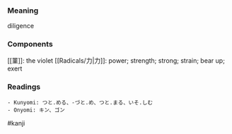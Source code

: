 ### Meaning

diligence

### Components

[[菫]]: the violet [[Radicals/力|力]]: power; strength; strong; strain; bear up; exert

### Readings

```
- Kunyomi: つと.める、-づと.め、つと.まる、いそ.しむ
- Onyomi: キン、ゴン
```

#kanji